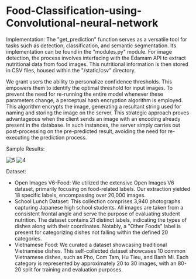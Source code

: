 # Food-Classification-using-Convolutional-neural-network




Implementation:
The "get_prediction" function serves as a versatile tool for tasks such as detection, classification, and semantic segmentation. Its implementation can be found in the "modules.py" module. For image detection, the process involves interfacing with the Edamam API to extract nutritional data from food images. This nutritional information is then stored in CSV files, housed within the "/static/csv" directory.

We grant users the ability to personalize confidence thresholds. This empowers them to identify the optimal threshold for input images. To prevent the need for re-running the entire model whenever these parameters change, a perceptual hash encryption algorithm is employed. This algorithm encrypts the image, generating a resultant string used for naming and storing the image on the server. This strategic approach proves advantageous when the client sends an image with an encoding already present in the database. In such instances, the server simply carries out post-processing on the pre-predicted result, avoiding the need for re-executing the prediction process.

Sample Results:

![5](https://github.com/SukeshRondla/Food-Classification-using-Convolutional-neural-network/assets/65500920/27148bf3-0678-4326-abba-39722ff9d454)
![4](https://github.com/SukeshRondla/Food-Classification-using-Convolutional-neural-network/assets/65500920/80224509-772b-4ea8-a2c0-443c9e71bf4d)


Dataset:
- Open Images V6-Food: We utilized the extensive Open Images V6 dataset, primarily focusing on food-related labels. Our extraction yielded 18 specific labels, encompassing over 20,000 images.
- School Lunch Dataset: This collection comprises 3,940 photographs capturing Japanese high school students. All images are taken from a consistent frontal angle and serve the purpose of evaluating student nutrition. The dataset contains 21 distinct labels, indicating the types of dishes along  with their coordinates. Notably, a "Other Foods" label is present for categorizing dishes not falling within the defined 20 categories.
- Vietnamese Food: We curated a dataset showcasing traditional Vietnamese dishes. This self-collected dataset showcases 10 common Vietnamese dishes, such as Pho, Com Tam, Hu Tieu, and Banh Mi. Each category is represented by approximately 20 to 30 images, with an 80-20 split for training and evaluation purposes.
